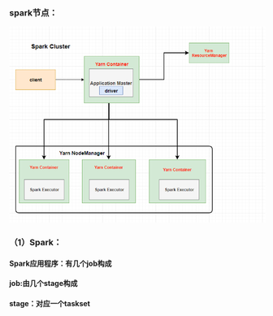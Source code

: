 ### spark节点：
![Image text](https://github.com/JackLiuWei/hadoop/blob/master/JLUJLPPOTA28~WT%25CIB%25%7D_9.png)
### （1）Spark：
#### Spark应用程序：有几个job构成
#### job:由几个stage构成
#### stage：对应一个taskset
